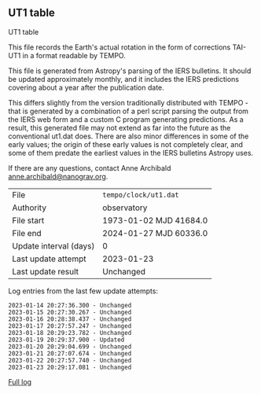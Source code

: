 
## UT1 table

UT1 table

This file records the Earth's actual rotation in the form of
corrections TAI-UT1 in a format readable by TEMPO.

This file is generated from Astropy's parsing of the IERS
bulletins. It should be updated approximately monthly, and it
includes the IERS predictions covering about a year after the
publication date.

This differs slightly from the version traditionally distributed
with TEMPO - that is generated by a combination of a perl script
parsing the output from the IERS web form and a custom C program
generating predictions. As a result, this generated file may not
extend as far into the future as the conventional ut1.dat does.
There are also minor differences in some of the early values; the
origin of these early values is not completely clear, and some of
them predate the earliest values in the IERS bulletins Astropy uses.

If there are any questions, contact Anne Archibald
<anne.archibald@nanograv.org>.

|     |     |
|:--- |:--- |
| File | `tempo/clock/ut1.dat` |
| Authority | observatory |
| File start | 1973-01-02 MJD 41684.0 |
| File end | 2024-01-27 MJD 60336.0 |
| Update interval (days) | 0 |
| Last update attempt | 2023-01-23 |
| Last update result | Unchanged |

Log entries from the last few update attempts:
```
2023-01-14 20:27:36.300 - Unchanged
2023-01-15 20:27:30.267 - Unchanged
2023-01-16 20:28:38.437 - Unchanged
2023-01-17 20:27:57.247 - Unchanged
2023-01-18 20:29:23.782 - Unchanged
2023-01-19 20:29:37.900 - Updated
2023-01-20 20:29:04.699 - Unchanged
2023-01-21 20:27:07.674 - Unchanged
2023-01-22 20:27:57.740 - Unchanged
2023-01-23 20:29:17.081 - Unchanged
```
[Full log](https://raw.githubusercontent.com/ipta/pulsar-clock-corrections/main/log/tempo/clock/ut1.dat.log)
